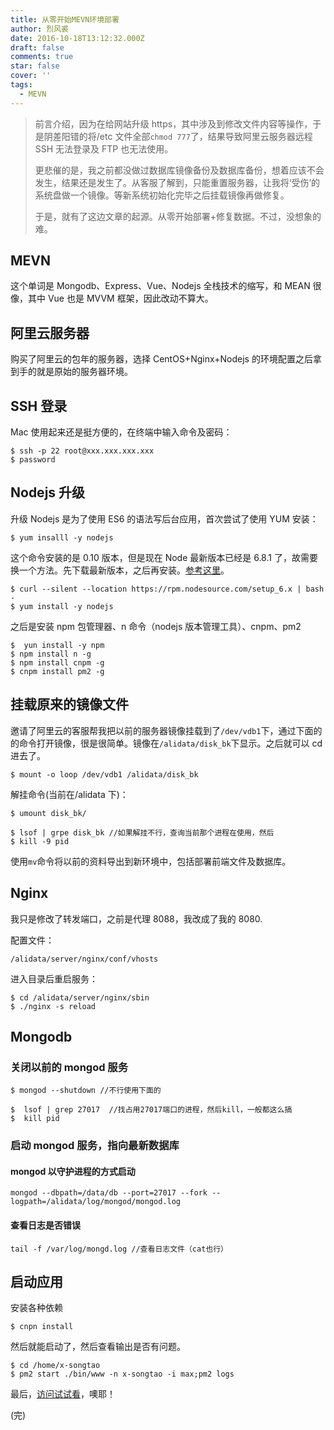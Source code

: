 ```yaml
---
title: 从零开始MEVN环境部署
author: 烈风裘
date: 2016-10-18T13:12:32.000Z
draft: false
comments: true
star: false
cover: ''
tags: 
  - MEVN
---
```


> 前言介绍，因为在给网站升级 https，其中涉及到修改文件内容等操作，于是阴差阳错的将/etc 文件全部`chmod 777`了，结果导致阿里云服务器远程 SSH 无法登录及 FTP 也无法使用。
>
> 更悲催的是，我之前都没做过数据库镜像备份及数据库备份，想着应该不会发生，结果还是发生了。从客服了解到，只能重置服务器，让我将‘受伤’的系统盘做一个镜像。等新系统初始化完毕之后挂载镜像再做修复。
>
> 于是，就有了这边文章的起源。从零开始部署+修复数据。不过，没想象的难。

## MEVN

这个单词是 Mongodb、Express、Vue、Nodejs 全栈技术的缩写，和 MEAN 很像，其中 Vue 也是 MVVM 框架，因此改动不算大。

## 阿里云服务器

购买了阿里云的包年的服务器，选择 CentOS+Nginx+Nodejs 的环境配置之后拿到手的就是原始的服务器环境。

## SSH 登录

Mac 使用起来还是挺方便的，在终端中输入命令及密码：

```
$ ssh -p 22 root@xxx.xxx.xxx.xxx
$ password
```

## Nodejs 升级

升级 Nodejs 是为了使用 ES6 的语法写后台应用，首次尝试了使用 YUM 安装：

```
$ yum insalll -y nodejs
```

这个命令安装的是 0.10 版本，但是现在 Node 最新版本已经是 6.8.1 了，故需要换一个方法。先下载最新版本，之后再安装。[参考这里](http://jingyan.baidu.com/article/dca1fa6f48f478f1a5405272.html)。

```
$ curl --silent --location https://rpm.nodesource.com/setup_6.x | bash -
$ yum install -y nodejs
```

之后是安装 npm 包管理器、n 命令（nodejs 版本管理工具）、cnpm、pm2

```
$  yun install -y npm
$ npm install n -g
$ npm install cnpm -g
$ cnpm install pm2 -g
```

## 挂载原来的镜像文件

邀请了阿里云的客服帮我把以前的服务器镜像挂载到了`/dev/vdb1`下，通过下面的的命令打开镜像，很是很简单。镜像在`/alidata/disk_bk`下显示。之后就可以 cd 进去了。

```
$ mount -o loop /dev/vdb1 /alidata/disk_bk
```

解挂命令(当前在/alidata 下)：

```
$ umount disk_bk/

$ lsof | grpe disk_bk //如果解挂不行，查询当前那个进程在使用，然后
$ kill -9 pid
```

使用`mv`命令将以前的资料导出到新环境中，包括部署前端文件及数据库。

## Nginx

我只是修改了转发端口，之前是代理 8088，我改成了我的 8080.

配置文件：

```
/alidata/server/nginx/conf/vhosts
```

进入目录后重启服务：

```
$ cd /alidata/server/nginx/sbin
$ ./nginx -s reload
```

## Mongodb

### 关闭以前的 mongod 服务

```
$ mongod --shutdown //不行使用下面的

$  lsof | grep 27017  //找占用27017端口的进程，然后kill，一般都这么搞
$  kill pid
```

### 启动 mongod 服务，指向最新数据库

#### mongod 以守护进程的方式启动

```
mongod --dbpath=/data/db --port=27017 --fork --logpath=/alidata/log/mongod/mongod.log
```

#### 查看日志是否错误

```
tail -f /var/log/mongd.log //查看日志文件（cat也行）
```

## 启动应用

安装各种依赖

```
$ cnpn install
```

然后就能启动了，然后查看输出是否有问题。

```
$ cd /home/x-songtao
$ pm2 start ./bin/www -n x-songtao -i max;pm2 logs
```

最后，[访问试试看](xiangsongtao.com)，噢耶！

(完)

